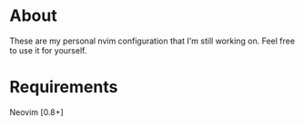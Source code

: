 # About
These are my personal nvim configuration that I'm still working on. Feel free to use it for yourself.

# Requirements
Neovim [0.8+]

